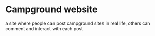 # Campground website
a site where people can post campground sites in real life, others can comment and interact with each post
